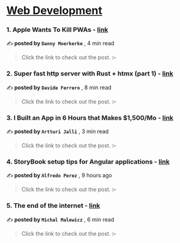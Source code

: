 
<h1><a href=https://medium.com/tag/web-development/recommended target="_blank" rel="noopener noreferrer">Web Development</a></h1>
<h3>1. Apple Wants To Kill PWAs - <a href=https://medium.com/@dannymoerkerke/apple-wants-to-kill-pwas-0895be2e497b?source=tag_recommended_feed---------0-84----------web_development----------70423554_ad8f_43da_96d5_0a85df8bf838------- target="_blank" rel="noopener noreferrer">link</a></h3>

✍️ **posted by `Danny Moerkerke`** <date> , 4 min read</date>

<blockquote>Click the link to check out the post. ⌲</blockquote>

<h3>2. Super fast http server with Rust + htmx (part 1) - <a href=https://medium.com/gitconnected/super-fast-http-server-with-rust-htmx-part-1-bfcddbd6e8bc?source=tag_recommended_feed---------1-107----------web_development----------70423554_ad8f_43da_96d5_0a85df8bf838------- target="_blank" rel="noopener noreferrer">link</a></h3>

✍️ **posted by `Davide Ferrero`** <date> , 8 min read</date>

<blockquote>Click the link to check out the post. ⌲</blockquote>

<h3>3. I Built an App in 6 Hours that Makes $1,500/Mo - <a href=https://medium.com/@artturi-jalli/i-built-an-app-in-6-hours-that-makes-1-500-mo-85139edee87d?source=tag_recommended_feed---------2-85----------web_development----------70423554_ad8f_43da_96d5_0a85df8bf838------- target="_blank" rel="noopener noreferrer">link</a></h3>

✍️ **posted by `Artturi Jalli`** <date> , 3 min read</date>

<blockquote>Click the link to check out the post. ⌲</blockquote>

<h3>4. StoryBook setup tips for Angular applications - <a href=https://medium.com/ngconf/storybook-setup-tips-for-angular-applications-650692751cb4?source=tag_recommended_feed---------3-84----------web_development----------70423554_ad8f_43da_96d5_0a85df8bf838------- target="_blank" rel="noopener noreferrer">link</a></h3>

✍️ **posted by `Alfredo Perez`** <date> , 9 hours ago</date>

<blockquote>Click the link to check out the post. ⌲</blockquote>

<h3>5. The end of the internet - <a href=https://medium.com/@michalmalewicz/the-end-of-the-internet-f27317b8c687?source=tag_recommended_feed---------4-107----------web_development----------70423554_ad8f_43da_96d5_0a85df8bf838------- target="_blank" rel="noopener noreferrer">link</a></h3>

✍️ **posted by `Michal Malewicz`** <date> , 6 min read</date>

<blockquote>Click the link to check out the post. ⌲</blockquote>

